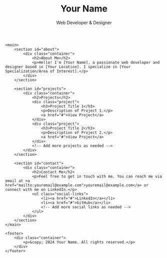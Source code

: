 <!DOCTYPE html>
<html lang="en">
<head>
    <meta charset="UTF-8">
    <meta name="viewport" content="width=device-width, initial-scale=1.0">
    <title>Your Name - Portfolio</title>
    <link rel="stylesheet" href="styles.css">
</head>
<body>
    <header>
        <div class="container">
            <h1>Your Name</h1>
            <p>Web Developer & Designer</p>
        </div>
    </header>

    <main>
        <section id="about">
            <div class="container">
                <h2>About Me</h2>
                <p>Hello! I'm [Your Name], a passionate web developer and designer based in [Your Location]. I specialize in [Your Specialization/Area of Interest].</p>
            </div>
        </section>

        <section id="projects">
            <div class="container">
                <h2>Projects</h2>
                <div class="project">
                    <h3>Project Title 1</h3>
                    <p>Description of Project 1.</p>
                    <a href="#">View Project</a>
                </div>
                <div class="project">
                    <h3>Project Title 2</h3>
                    <p>Description of Project 2.</p>
                    <a href="#">View Project</a>
                </div>
                <!-- Add more projects as needed -->
            </div>
        </section>

        <section id="contact">
            <div class="container">
                <h2>Contact Me</h2>
                <p>Feel free to get in touch with me. You can reach me via email at <a href="mailto:youremail@example.com">youremail@example.com</a> or connect with me on LinkedIn.</p>
                <ul class="social-links">
                    <li><a href="#">LinkedIn</a></li>
                    <li><a href="#">GitHub</a></li>
                    <!-- Add more social links as needed -->
                </ul>
            </div>
        </section>
    </main>

    <footer>
        <div class="container">
            <p>&copy; 2024 Your Name. All rights reserved.</p>
        </div>
    </footer>
</body>
</html>
